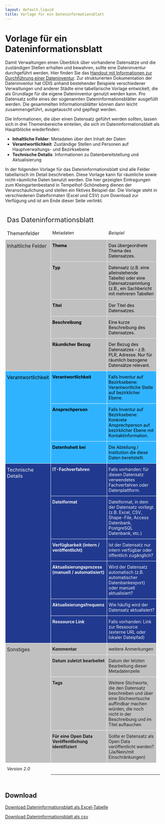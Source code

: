 ```yaml
---
layout: default.liquid
title: Vorlage für ein Dateninformationsblatt
---
```


# Vorlage für ein Dateninformationsblatt

Damit Verwaltungen einen Überblick über vorhandene Datensätze und die zuständigen Stellen erhalten und bewahren, sollte eine Dateninventur durchgeführt werden. Hier finden Sie das [Handout mit Informationen zur Durchführung einer Dateninventur](/ressourcen/dateninventur).
Zur strukturierten Dokumentation der Dateninventur hat ODIS anhand bestehender Beispiele verschiedener Verwaltungen und anderer Städte eine tabellarische Vorlage entwickelt, die als Grundlage für die eigene Dateninventur genutzt werden kann. Pro Datensatz sollte eines der sogenannten Dateninformationsblätter ausgefüllt werden. Die gesammelten Informationsblätter können dann leicht zusammengeführt, ausgetauscht und gepflegt werden.

Die Informationen, die über einen Datensatz geführt werden sollten, lassen sich in drei Themenbereiche einteilen, die sich im Dateninformationsblatt als Hauptblöcke wiederfinden:

- **Inhaltliche Felder**: Metadaten über den Inhalt der Daten
- **Verantwortlichkeit**: Zuständige Stellen und Personen auf Hauptverwaltungs- und Bezirksebene
- **Technische Details**: Informationen zu Datenbereitstellung und Aktualisierung

In der folgenden Vorlage für das Dateninformationsblatt sind alle Felder tabellarisch im Detail beschrieben. Diese Vorlage kann für räumliche sowie nicht-räumliche Daten benutzt werden. Die hier gezeigten Eintragungen zum Kleingartenbestand in Tempelhof-Schöneberg dienen der Veranschaulichung und stellen ein fiktives Beispiel dar. Die Vorlage steht in verschiedenen Dateiformaten (Excel und CSV) zum Download zur Verfügung und ist am Ende dieser Seite verlinkt.

<style type="text/css">
.tg  {border-collapse:collapse;border-spacing:0;margin-bottom: 25px}
.tg td{font-size:14px;padding:10px 5px;border-style:solid;border-width:1px;overflow:hidden;word-break:normal;border-color:black;}
.tg th{font-size:14px;font-weight:normal;padding:10px 5px;border-style:solid;border-width:1px;overflow:hidden;word-break:normal;border-color:black;}
.tg .tg-zj9c{font-style:italic;background-color:#495992;color:#ffffff;border-color:#ffffff;text-align:left;vertical-align:top}
.tg .tg-eahn{background-color:#30b3ff;color:#000000;border-color:#ffffff;text-align:left;vertical-align:top}
.tg .tg-km2t{font-weight:bold;border-color:#ffffff;text-align:left;vertical-align:top}
.tg .tg-o9w4{font-style:italic;background-color:#95d2f6;border-color:#ffffff;text-align:left;vertical-align:top}
.tg .tg-tng1{background-color:#c0c0c0;color:#000000;border-color:#efefef;text-align:left;vertical-align:top}
.tg .tg-zv4m{border-color:#ffffff;text-align:left;vertical-align:top}
.tg .tg-u6gx{font-weight:bold;background-color:#c0c0c0;border-color:#ffffff;text-align:left;vertical-align:top}
.tg .tg-lu18{font-weight:bold;background-color:#30b3ff;color:#000000;border-color:#ffffff;text-align:left;vertical-align:top}
.tg .tg-xm73{font-size:22px;border-color:#ffffff;text-align:left;vertical-align:top}
.tg .tg-czno{font-size:16px;border-color:#ffffff;text-align:left;vertical-align:top}
.tg .tg-16zm{font-weight:bold;background-color:#c0c0c0;color:#000000;border-color:#efefef;text-align:left;vertical-align:top}
.tg .tg-eo4b{font-style:italic;border-color:#ffffff;text-align:left;vertical-align:top}
.tg .tg-0x0e{font-size:16px;background-color:#c0c0c0;border-color:#ffffff;text-align:left;vertical-align:top}
.tg .tg-54w3{font-style:italic;background-color:#efefef;border-color:#ffffff;text-align:left;vertical-align:top}
.tg .tg-ozf7{font-size:16px;background-color:#30b3ff;color:#000000;border-color:#ffffff;text-align:left;vertical-align:top}
.tg .tg-ortv{font-size:16px;background-color:#213a8f;color:#efefef;border-color:#ffffff;text-align:left;vertical-align:top}
.tg .tg-dydg{font-weight:bold;background-color:#213a8f;color:#efefef;border-color:#ffffff;text-align:left;vertical-align:top}
.tg .tg-lhx1{background-color:#213a8f;color:#efefef;border-color:#ffffff;text-align:left;vertical-align:top}
.tg .tg-hvao{background-color:#c0c0c0;border-color:#ffffff;text-align:left;vertical-align:top}
</style>

<div style="overflow-x: auto;">
<table class="tg">
<tbody>
  <tr>
    <th class="tg-xm73" colspan="2">Das Dateninformationsblatt</th>
    <th class="tg-zv4m"></th>
    <th class="tg-eo4b"></th>
  </tr>
  <tr>
    <td class="tg-czno">Themenfelder</td>
    <td class="tg-zv4m">Metadaten</td>
    <td class="tg-eo4b">Beispiel</td>
  </tr>
<tr>
<td class="tg-0x0e" rowspan="5">Inhaltliche Felder</td>
<td class="tg-16zm">Thema</td>
<td class="tg-tng1">Das &uuml;bergeordnete Thema des Datensatzes.</td>
</tr>
<tr>
<td class="tg-16zm">Typ</td>
<td class="tg-tng1">Datensatz (z.B. eine alleinstehende Tabelle) oder eine Datensatzsammlung (z.B., ein Sachbericht mit mehreren Tabellen</td>
</tr>
<tr>
<td class="tg-16zm">Titel</td>
<td class="tg-tng1">Der Titel des Datensatzes.</td>
</tr>
<tr>
<td class="tg-16zm">Beschreibung</td>
<td class="tg-tng1">Eine kurze Beschreibung des Datensatzes.</td>
</tr>
<tr>
<td class="tg-16zm">R&auml;umlicher Bezug</td>
<td class="tg-tng1">Der Bezug des Datensatzes &ndash; z.B. PLR, Adresse. Nur f&uuml;r r&auml;umlich bezogene Datens&auml;tze relevant.</td>
</tr>
<tr>
<td class="tg-ozf7" rowspan="3">Verantwortlichkeit</td>
<td class="tg-lu18">Verantwortlichkeit</td>
<td class="tg-eahn">Falls Inventur auf Bezirksebene: Verantwortliche Stelle auf bezirklicher Ebene.</td>
</tr>
<tr>
<td class="tg-lu18">Ansprechperson</td>
<td class="tg-eahn">Falls Inventur auf Bezirksebene: Konkrete Ansprechperson auf bezirklicher Ebene mit Kontaktinformation.</td>
</tr>
<tr>
<td class="tg-lu18">Datenhoheit bei</td>
<td class="tg-eahn">Die Abteilung / Institution die diese Daten bereitstellt.</td>
</tr>
<tr>
<td class="tg-ortv" rowspan="6">Technische Details</td>
<td class="tg-dydg">IT-Fachverfahren</td>
<td class="tg-lhx1">Falls vorhanden: f&uuml;r diesen Datensatz verwendetes Fachverfahren oder Datenplattform.</td>
</tr>
<tr>
<td class="tg-dydg">Dateiformat</td>
<td class="tg-lhx1">Dateiformat, in dem der Datensatz vorliegt. (z.B. Excel, CSV, Shape-File, Access Datenbank, PostgreSQL Datenbank, etc.)</td>
</tr>
<tr>
<td class="tg-dydg">Verf&uuml;gbarkeit (intern / ver&ouml;ffentlicht)</td>
<td class="tg-lhx1">Ist der Datensatz nur intern verf&uuml;gbar oder &ouml;ffentlich zug&auml;nglich?</td>
</tr>
<tr>
<td class="tg-dydg">Aktualisierungsprozess (manuell / automatisiert)</td>
<td class="tg-lhx1">Wird der Datensatz automatisch (z.B. automatischer Datenbankexport) oder manuell aktualisiert?</td>
</tr>
<tr>
<td class="tg-dydg">Aktualisierungsfrequenz</td>
<td class="tg-lhx1">Wie h&auml;ufig wird der Datensatz aktualisiert?</td>
</tr>
<tr>
<td class="tg-dydg">Ressource Link</td>
<td class="tg-lhx1">Falls vorhanden: Link zur Ressource (externe URL oder lokaler Dateipfad)</td>
</tr>
<tr>
<td class="tg-0x0e" rowspan="4">Sonstiges</td>
<td class="tg-u6gx">Kommentar</td>
<td class="tg-hvao">weitere Anmerkungen</td>
</tr>
<tr>
<td class="tg-u6gx">Datum zuletzt bearbeitet</td>
<td class="tg-hvao">Datum der letzten Bearbeitung dieser Metadatenzeile</td>
</tr>
<tr>
<td class="tg-u6gx">Tags</td>
<td class="tg-hvao">Weitere Stichworte, die den Datensatz beschreiben und über eine Stichwortsuche auffindbar machen würden, die noch nicht in der Beschreibung und im Titel auftauchen</td>
</tr>
<tr>
<td class="tg-u6gx">F&uuml;r eine Open Data Ver&ouml;ffentlichung identifiziert</td>
<td class="tg-hvao">Sollte er Datensatz als Open Data ver&ouml;ffentlicht werden? (Ja/Nein/mit Einschr&auml;nkungen)</td>
</tr>
<tr>
    <th class="tg-eo4b">Version 2.0</th>
  </tr>
</tbody>
</table>
</div>

## Download

[Download Dateninformationsblatt als Excel-Tabelle](/assets/file-download/Dateninformationsblatt_v2.xlsx)

[Download Dateninformationsblatt als csv](/assets/file-download/Dateninformationsblatt_v2.csv)
